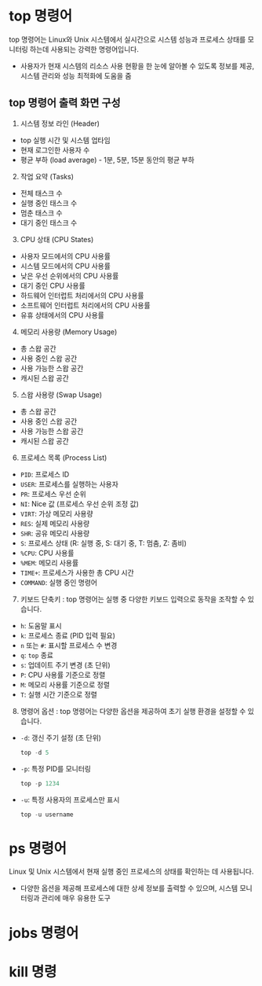 # top 명령어
top 명령어는 Linux와 Unix 시스템에서 실시간으로 시스템 성능과 프로세스 상태를 모니터링 하는데 사용되는 강력한 명령어입니다.
- 사용자가 현재 시스템의 리소스 사용 현황을 한 눈에 알아볼 수 있도록 정보를 제공, 시스템 관리와 성능 최적화에 도움을 줌

## top 명령어 출력 화면 구성
1. 시스템 정보 라인 (Header)
  - top 실행 시간 및 시스템 업타임
  - 현재 로그인한 사용자 수
  - 평균 부하 (load average) - 1분, 5분, 15분 동안의 평균 부하

2. 작업 요약 (Tasks)
  - 전체 태스크 수
  - 실행 중인 태스크 수
  - 멈춘 태스크 수
  - 대기 중인 태스크 수

3. CPU 상태 (CPU States)
  - 사용자 모드에서의 CPU 사용률
  - 시스템 모드에서의 CPU 사용률
  - 낮은 우선 순위에서의 CPU 사용률
  - 대기 중인 CPU 사용률
  - 하드웨어 인터럽트 처리에서의 CPU 사용률
  - 소프트웨어 인터럽트 처리에서의 CPU 사용률
  - 유휴 상태에서의 CPU 사용률

4. 메모리 사용량 (Memory Usage)
  - 총 스왑 공간
  - 사용 중인 스왑 공간
  - 사용 가능한 스왑 공간
  - 캐시된 스왑 공간

5. 스왑 사용량 (Swap Usage)
  - 총 스왑 공간
  - 사용 중인 스왑 공간
  - 사용 가능한 스왑 공간
  - 캐시된 스왑 공간

6. 프로세스 목록 (Process List)
  - `PID`: 프로세스 ID
  - `USER`: 프로세스를 실행하는 사용자
  - `PR`: 프로세스 우선 순위
  - `NI`: Nice 값 (프로세스 우선 순위 조정 값)
  - `VIRT`: 가상 메모리 사용량
  - `RES`: 실제 메모리 사용량
  - `SHR`: 공유 메모리 사용량
  - `S`: 프로세스 상태 (R: 실행 중, S: 대기 중, T: 멈춤, Z: 좀비)
  - `%CPU`: CPU 사용률
  - `%MEM`: 메모리 사용률
  - `TIME+`: 프로세스가 사용한 총 CPU 시간
  - `COMMAND`: 실행 중인 명령어

7. 키보드 단축키
: top 명령어는 실행 중 다양한 키보드 입력으로 동작을 조작할 수 있습니다.

  - `h`: 도움말 표시
  - `k`: 프로세스 종료 (PID 입력 필요)
  - `n` 또는 `#`: 표시할 프로세스 수 변경
  - `q`: `top` 종료
  - `s`: 업데이트 주기 변경 (초 단위)
  - `P`: CPU 사용률 기준으로 정렬
  - `M`: 메모리 사용률 기준으로 정렬
  - `T`: 실행 시간 기준으로 정렬

8. 명령어 옵션
: top 명령어는 다양한 옵션을 제공하여 초기 실행 환경을 설정할 수 있습니다.
  - `-d`: 갱신 주기 설정 (초 단위)

    ```ex
    top -d 5
  - `-p`: 특정 PID를 모니터링

    ```ex
    top -p 1234
  - `-u`: 특정 사용자의 프로세스만 표시

    ```ex
    top -u username

# ps 명령어
Linux 및 Unix 시스템에서 현재 실행 중인 프로세스의 상태를 확인하는 데 사용됩니다.
- 다양한 옵션을 제공해 프로세스에 대한 상세 정보를 출력할 수 있으며, 시스템 모니터링과 관리에 매우 유용한 도구






# jobs 명령어
# kill 명령


